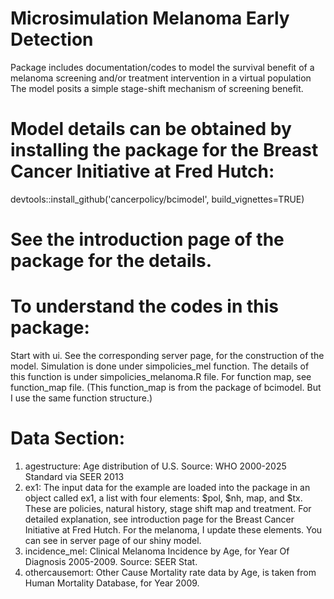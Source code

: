 # Microsimulation Melanoma Early Detection

Package includes documentation/codes to model the survival benefit of a melanoma screening and/or treatment intervention in a virtual population  The model posits a simple stage-shift mechanism of screening benefit.

# Model details can be obtained by installing the package for the Breast Cancer Initiative at Fred Hutch:

devtools::install_github('cancerpolicy/bcimodel', build_vignettes=TRUE)

# See the introduction page of the package for the details. 

# To understand the codes in this package:

Start with ui. See the corresponding server page, for the construction of the model. Simulation is done under simpolicies_mel function. The details of this function is under simpolicies_melanoma.R file. For function map, see function_map file. (This function_map is from the package of bcimodel. But I use the same function structure.)

# Data Section:

1. agestructure: Age distribution of U.S. Source: WHO 2000-2025 Standard via SEER 2013
2. ex1: The input data for the example are loaded into the package in an object called ex1, a list with four elements: $pol, $nh, map, and $tx. These are policies, natural history, stage shift map and treatment. For detailed explanation, see introduction page for the Breast Cancer Initiative at Fred Hutch. For the melanoma, I update these elements. You can see in server page of our shiny model. 
3. incidence_mel: Clinical Melanoma Incidence by Age, for Year Of Diagnosis 2005-2009. Source: SEER Stat.
4. othercausemort: Other Cause Mortality rate data by Age, is taken from Human Mortality Database, for Year 2009.

